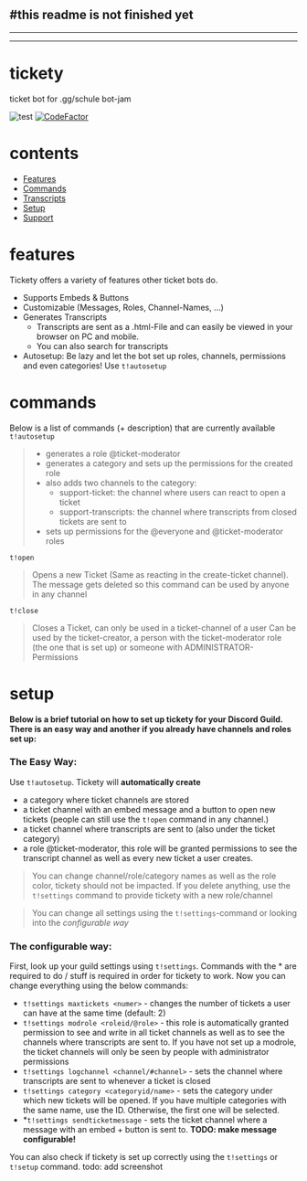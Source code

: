 

#**this readme is not finished yet**
---
---
---
# tickety
ticket bot for .gg/schule bot-jam

![test](https://github.com/treppenhaus/tickety/actions/workflows/maven.yml/badge.svg) [![CodeFactor](https://www.codefactor.io/repository/github/treppenhaus/tickety/badge)](https://www.codefactor.io/repository/github/treppenhaus/tickety)


# contents
- [Features](#features)
- [Commands](#commands)
- [Transcripts](#transcripts)
- [Setup](#setup)
- [Support](#support)


# features
Tickety offers a variety of features other ticket bots do.
- Supports Embeds & Buttons
- Customizable (Messages, Roles, Channel-Names, ...)
- Generates Transcripts
  - Transcripts are sent as a .html-File and can easily be viewed in your browser on PC and mobile.
  - You can also search for transcripts
- Autosetup: Be lazy and let the bot set up roles, channels, permissions and even categories! Use `t!autosetup`

# commands
Below is a list of commands (+ description) that are currently available
`t!autosetup`
> - generates a role @ticket-moderator
> - generates a category and sets up the permissions for the created role
> - also adds two channels to the category: 
>   - support-ticket: the channel where users can react to open a ticket
>   - support-transcripts: the channel where transcripts from closed tickets are sent to
> - sets up permissions for the @everyone and @ticket-moderator roles

`t!open`
> Opens a new Ticket (Same as reacting in the create-ticket channel).
> The message gets deleted so this command can be used by anyone in any channel

`t!close`
> Closes a Ticket, can only be used in a ticket-channel of a user
> Can be used by the ticket-creator, a person with the ticket-moderator role (the one that is set up) or someone with ADMINISTRATOR-Permissions



# setup
**Below is a brief tutorial on how to set up tickety for your Discord Guild. There is an easy way and another if you already have channels and roles set up:**
### The Easy Way:
Use `t!autosetup`. Tickety will **automatically create**
- a category where ticket channels are stored
- a ticket channel with an embed message and a button to open new tickets (people can still use the `t!open` command in any channel.)
- a ticket channel where transcripts are sent to (also under the ticket category)
- a role @ticket-moderator, this role will be granted permissions to see the transcript channel as well as every new ticket a user creates.

> You can change channel/role/category names as well as the role color, tickety should not be impacted. If you delete anything, use the `t!settings` command to provide tickety with a new role/channel

> You can change all settings using the `t!settings`-command or looking into the _configurable way_

### The configurable way:
First, look up your guild settings using `t!settings`. Commands with the * are required to do / stuff is required in order for tickety to work.
Now you can change everything using the below commands:

- `t!settings maxtickets <numer>` - changes the number of tickets a user can have at the same time (default: 2)
- `t!settings modrole <roleid/@role>` - this role is automatically granted permission to see and write in all ticket channels as well as to see the channels where transcripts are sent to. If you have not set up a modrole, the ticket channels will only be seen by people with administrator permissions
- `t!settings logchannel <channel/#channel>` - sets the channel where transcripts are sent to whenever a ticket is closed
- `t!settings category <categoryid/name>` - sets the category under which new tickets will be opened. If you have multiple categories with the same name, use the ID. Otherwise, the first one will be selected.
- \*`t!settings sendticketmessage` - sets the ticket channel where a message with an embed + button is sent to. **TODO: make message configurable!**

You can also check if tickety is set up correctly using the `t!settings` or `t!setup` command.
todo: add screenshot


